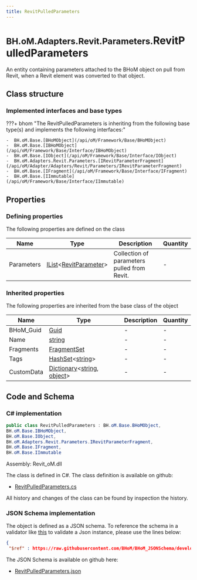 ```yaml
---
title: RevitPulledParameters
---
```


# <small>BH.oM.Adapters.Revit.Parameters.</small>**RevitPulledParameters**

An entity containing parameters attached to the BHoM object on pull from Revit, when a Revit element was converted to that object.

## Class structure

### Implemented interfaces and base types

???+ bhom "The RevitPulledParameters is inheriting from the following base type(s) and implements the following interfaces:"

    -  BH.oM.Base.[BHoMObject](/api/oM/Framework/Base/BHoMObject)
    -  BH.oM.Base.[IBHoMObject](/api/oM/Framework/Base/Interface/IBHoMObject)
    -  BH.oM.Base.[IObject](/api/oM/Framework/Base/Interface/IObject)
    -  BH.oM.Adapters.Revit.Parameters.[IRevitParameterFragment](/api/oM/Adapter/Adapters/Revit/Parameters/IRevitParameterFragment)
    -  BH.oM.Base.[IFragment](/api/oM/Framework/Base/Interface/IFragment)
    -  BH.oM.Base.[IImmutable](/api/oM/Framework/Base/Interface/IImmutable)


## Properties



### Defining properties

The following properties are defined on the class

| Name             | Type             | Description      | Quantity         |
|------------------|------------------|------------------|------------------|
| Parameters | [IList](https://learn.microsoft.com/en-us/dotnet/api/System.Collections.Generic.IList-1?view=netstandard-2.0)&lt;[RevitParameter](/api/oM/Adapter/Adapters/Revit/Parameters/RevitParameter)&gt; | Collection of parameters pulled from Revit. | - |


### Inherited properties
The following properties are inherited from the base class of the object

| Name             | Type             | Description      | Quantity         |
|------------------|------------------|------------------|------------------|
| BHoM_Guid | [Guid](https://learn.microsoft.com/en-us/dotnet/api/System.Guid?view=netstandard-2.0) | - | - |
| Name | [string](https://learn.microsoft.com/en-us/dotnet/api/System.String?view=netstandard-2.0) | - | - |
| Fragments | [FragmentSet](/api/oM/Framework/Base/FragmentSet) | - | - |
| Tags | [HashSet](https://learn.microsoft.com/en-us/dotnet/api/System.Collections.Generic.HashSet-1?view=netstandard-2.0)&lt;[string](https://learn.microsoft.com/en-us/dotnet/api/System.String?view=netstandard-2.0)&gt; | - | - |
| CustomData | [Dictionary](https://learn.microsoft.com/en-us/dotnet/api/System.Collections.Generic.Dictionary-2?view=netstandard-2.0)&lt;[string](https://learn.microsoft.com/en-us/dotnet/api/System.String?view=netstandard-2.0), [object](https://learn.microsoft.com/en-us/dotnet/api/System.Object?view=netstandard-2.0)&gt; | - | - |


## Code and Schema

### C# implementation

``` C# title="C#"
public class RevitPulledParameters : BH.oM.Base.BHoMObject,
BH.oM.Base.IBHoMObject,
BH.oM.Base.IObject,
BH.oM.Adapters.Revit.Parameters.IRevitParameterFragment,
BH.oM.Base.IFragment,
BH.oM.Base.IImmutable
```

Assembly: Revit_oM.dll

The class is defined in C#. The class definition is available on github:

- [RevitPulledParameters.cs](https://github.com/BHoM/Revit_Toolkit/blob/develop/Revit_oM/Parameters\RevitPulledParameters.cs)

All history and changes of the class can be found by inspection the history.
### JSON Schema implementation

The object is defined as a JSON schema. To reference the schema in a validator like [this](https://www.jsonschemavalidator.net/) to validate a Json instance, please use the lines below:

``` json title="JSON Schema"
{
 "$ref" : https://raw.githubusercontent.com/BHoM/BHoM_JSONSchema/develop/Revit_oM/Parameters/RevitPulledParameters.json}
```

The JSON Schema is available on github here:

- [RevitPulledParameters.json](https://github.com/BHoM/BHoM_JSONSchema/blob/develop/Revit_oM/Parameters/RevitPulledParameters.json)
